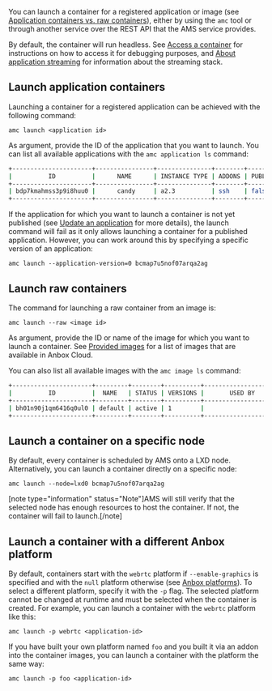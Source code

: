 You can launch a container for a registered application or image (see [Application containers vs. raw containers](https://discourse.ubuntu.com/t/managing-containers/17763#application-vs-raw)), either by using the `amc` tool or through another service over the REST API that the AMS service provides.

By default, the container will run headless. See [Access a container](https://discourse.ubuntu.com/t/container-access/17772) for instructions on how to access it for debugging purposes, and [About application streaming](https://discourse.ubuntu.com/t/streaming-android-applications/17769) for information about the streaming stack.

<a name="application-containers"></a>
## Launch application containers

Launching a container for a registered application can be achieved with the
following command:

    amc launch <application id>

As argument, provide the ID of the application that you want to launch. You can
list all available applications with the `amc application ls` command:

```bash
+----------------------+----------------+---------------+--------+-----------+--------+---------------------+
|          ID          |      NAME      | INSTANCE TYPE | ADDONS | PUBLISHED | STATUS |    LAST UPDATED     |
+----------------------+----------------+---------------+--------+-----------+--------+---------------------+
| bdp7kmahmss3p9i8huu0 |      candy     | a2.3          | ssh    | false     | ready  | 2018-08-14 08:44:41 |
+----------------------+----------------+---------------+--------+-----------+--------+---------------------+
```
If the application for which you want to launch a container is not yet published (see [Update an application](https://discourse.ubuntu.com/t/update-an-application/24201) for more details), the launch command will fail as it only allows launching a container for a published application. However, you can work around this by specifying a specific version of an application:

    amc launch --application-version=0 bcmap7u5nof07arqa2ag

<a name="raw-containers"></a>
## Launch raw containers

The command for launching a raw container from an image is:

    amc launch --raw <image id>

As argument, provide the ID or name of the image for which you want to launch a container. See [Provided images](https://discourse.ubuntu.com/t/provided-images/24185) for a list of images that are available in Anbox Cloud.

You can also list all available images with the `amc image ls` command:

```bash
+----------------------+---------+--------+----------+----------------------+
|          ID          |  NAME   | STATUS | VERSIONS |       USED BY        |
+----------------------+---------+--------+----------+----------------------+
| bh01n90j1qm6416q0ul0 | default | active | 1        |                      |
+----------------------+---------+--------+----------+----------------------+
```

## Launch a container on a specific node

By default, every container is scheduled by AMS onto a LXD node. Alternatively, you can launch a container directly on a specific node:

    amc launch --node=lxd0 bcmap7u5nof07arqa2ag

[note type="information" status="Note"]AMS will still verify that the selected node has enough resources to host the container. If not, the container will fail to launch.[/note]

## Launch a container with a different Anbox platform

By default, containers start with the `webrtc` platform if `--enable-graphics` is specified and with the `null` platform otherwise (see [Anbox platforms](https://discourse.ubuntu.com/t/anbox-platforms/18733)). To select a different platform, specify it with the `-p` flag. The selected platform cannot be changed at runtime and must be selected when the container is created. For example, you can launch a container with the `webrtc` platform like this:

    amc launch -p webrtc <application-id>

If you have built your own platform named `foo` and you built it via an addon into the container images, you can launch a container with the platform the same way:

    amc launch -p foo <application-id>
